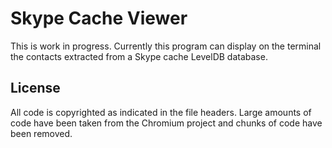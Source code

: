 # Skype Cache Viewer

This is work in progress. Currently this program can display
on the terminal the contacts extracted from a Skype cache LevelDB 
database.

## License

All code is copyrighted as indicated in the file headers. Large amounts
of code have been taken from the Chromium project and chunks of code
have been removed.

